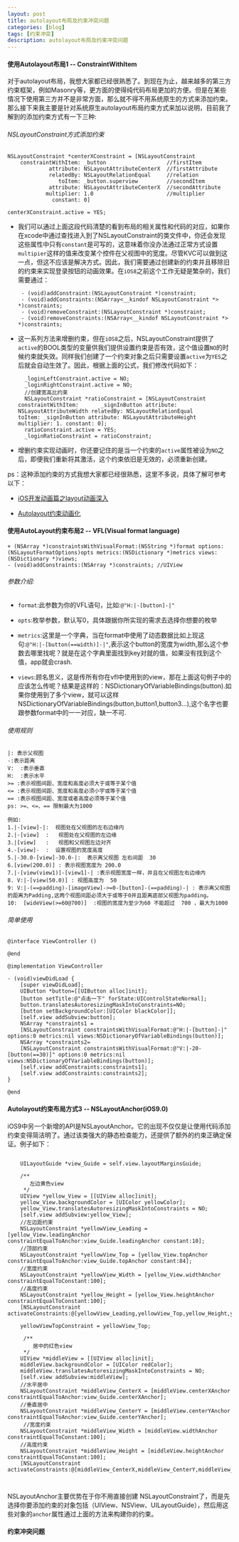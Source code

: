 ```yaml
---
layout: post
title: autolayout布局及约束冲突问题
categories: [blog]
tags: [约束冲突]
description: autolayout布局及约束冲突问题
---
```


#### 使用Autolayout布局1 -- ConstraintWithItem

   对于autolayout布局，我想大家都已经很熟悉了。到现在为止，越来越多的第三方约束框架，例如Masonry等，更方面的使得纯代码布局更加的方便。但是在某些情况下使用第三方并不是非常方面，那么就不得不用系统原生的方式来添加约束。那么接下来我主要是针对系统原生autolayout布局约束方式来加以说明，目前我了解到的添加约束方式有一下三种:
   
###### NSLayoutConstraint方式添加约束

    NSLayoutConstraint *centerXConstraint = [NSLayoutConstraint 
        constraintWithItem: _button                   //firstItem
                 attribute: NSLayoutAttributeCenterX  //firstAttribute
                 relatedBy: NSLayoutRelationEqual     //relation   
                    toItem: _button.superview         //secondItem
                 attribute: NSLayoutAttributeCenterX  //secondAttribute
                multiplier: 1.0                       //multiplier
                  constant: 0]
                  
	centerXConstraint.active = YES;
                  
 - 我们可以通过上面这段代码清楚的看到布局的相关属性和代码的对应，如果你在xcode中通过查找进入到了NSLayoutConstraint的类文件中，你还会发现这些属性中只有`constant`是可写的，这意味着你没办法通过正常方式设置`multipier`这样的值来改变某个控件在父视图中的宽度。尽管KVC可以做到这一点，但这不应该是解决方式。因此，我们需要通过创建新的约束并且移除旧的约束来实现登录按钮的动画效果。在`iOS8`之前这个工作无疑是繁杂的，我们需要通过：
 			
		- (void)addConstraint:(NSLayoutConstraint *)constraint;
		- (void)addConstraints:(NSArray<__kindof NSLayoutConstraint *> *)constraints;
		- (void)removeConstraint:(NSLayoutConstraint *)constraint;
		- (void)removeConstraints:(NSArray<__kindof NSLayoutConstraint *> *)constraints;
                      
                      
- 这一系列方法来增删约束，但在`iOS8`之后，NSLayoutConstraint提供了`active`的BOOL类型的变量供我们提供设置约束是否有效，这个值设置`NO`的时候约束就失效。同样我们创建了一个约束对象之后只需要设置`active`为`YES`之后就会自动生效了。因此，根据上面的公式，我们修改代码如下：

        _loginLeftConstraint.active = NO;
		_loginRightConstraint.active = NO;
	    //创建宽高比约束
    	NSLayoutConstraint *ratioConstraint = [NSLayoutConstraint constraintWithItem: 		_signInButton attribute: NSLayoutAttributeWidth relatedBy: NSLayoutRelationEqual 		toItem: _signInButton attribute: NSLayoutAttributeHeight multiplier: 1. constant: 0];
    	ratioConstraint.active = YES;
    	_loginRatioConstraint = ratioConstraint;
                       
- 增删约束实现动画时，你还要记住的是当一个约束的`active`属性被设为`NO`之后，即便我们重新将其激活，这个约束依旧是无效的，必须重新创建。

ps：这种添加约束的方式我想大家都已经很熟悉，这里不多说，具体了解可参考以下：

   - [iOS开发动画篇之layout动画深入](http://allluckly.cn/%E6%8A%95%E7%A8%BF/tuogao34?from=timeline&isappinstalled=1)
   
   - [Autolayout约束动画化](http://www.cocoachina.com/ios/20160331/15841.html)

#### 使用AutoLayout约束布局2 -- VFL(Visual format language)
```
+ (NSArray *)constraintsWithVisualFormat:(NSString *)format options:(NSLayoutFormatOptions)opts metrics:(NSDictionary *)metrics views:(NSDictionary *)views; 
- (void)addConstraints:(NSArray *)constraints; //UIView

```			

###### 参数介绍:

- `format`:此参数为你的VFL语句，比如:`@"H:|-[button]-|"`

- `opts`:枚举参数，默认写0，具体跟据你所实现的需求去选择你想要的枚举

- `metrics`:这里是一个字典，当在format中使用了动态数据比如上现这句:`@"H:|-[button(==width)]-|"`,表示这个button的宽度为width,那么这个参数去哪里找呢？就是在这个字典里面找到key对就的值，如果没有找到这个值，app就会crash.

- `views`:顾名思义，这是传所有你在vfl中使用到的view，那在上面这句例子中的应该怎么传呢？结果是这样的：NSDictionaryOfVariableBindings(button).如果你使用到了多个view，就可以这样NSDictionaryOfVariableBindings(button,button1,button3...),这个名字也要跟参数format中的一一对应，缺一不可.	

###### 使用规则
```
|: 表示父视图
-:表示距离
V:  :表示垂直
H:  :表示水平
>= :表示视图间距、宽度和高度必须大于或等于某个值
<= :表示视图间距、宽度和高度必须小宇或等于某个值
== :表示视图间距、宽度或者高度必须等于某个值
ps: >=、<=、== 限制最大为1000

例如:
1.|-[view]-|:  视图处在父视图的左右边缘内
2.|-[view]  :   视图处在父视图的左边缘
3.|[view]   :   视图和父视图左边对齐
4.-[view]-  :  设置视图的宽度高度
5.|-30.0-[view]-30.0-|:  表示离父视图 左右间距  30
6.[view(200.0)] : 表示视图宽度为 200.0
7.|-[view(view1)]-[view1]-| :表示视图宽度一样，并且在父视图左右边缘内
8. V:|-[view(50.0)] : 视图高度为  50
9: V:|-(==padding)-[imageView]->=0-[button]-(==padding)-| : 表示离父视图的距离为Padding,这两个视图间距必须大于或等于0并且距离底部父视图为padding。
10:  [wideView(>=60@700)]  :视图的宽度为至少为60 不能超过  700 ，最大为1000
```

###### 简单使用

```
@interface ViewController ()
  
@end
  
@implementation ViewController

- (void)viewDidLoad {
    [super viewDidLoad];
    UIButton *button=[[UIButton alloc]init];
    [button setTitle:@"点击一下" forState:UIControlStateNormal];
    button.translatesAutoresizingMaskIntoConstraints=NO;
    [button setBackgroundColor:[UIColor blackColor]];
    [self.view addSubview:button];
    NSArray *constraints1 = 
    [NSLayoutConstraint constraintsWithVisualFormat:@"H:|-[button]-|" options:0 metrics:nil views:NSDictionaryOfVariableBindings(button)];  
    NSArray *constraints2= 
    [NSLayoutConstraint constraintsWithVisualFormat:@"V:|-20-[button(==30)]" options:0 metrics:nil views:NSDictionaryOfVariableBindings(button)];
    [self.view addConstraints:constraints1];
    [self.view addConstraints:constraints2];
}
  
@end

```

#### Autolayout约束布局方式3 -- NSLayoutAnchor(iOS9.0)

  iOS9中另一个新增的API是NSLayoutAnchor。它的出现不仅仅是让使用代码添加约束变得简洁明了。通过该类强大的静态检查能力，还提供了额外的约束正确定保证。例子如下：
  
```
 
    UILayoutGuide *view_Guide = self.view.layoutMarginsGuide;
    
    /**
       左边黄色view
     */
    UIView *yellow_View = [[UIView alloc]init];
    yellow_View.backgroundColor = [UIColor yellowColor];
    yellow_View.translatesAutoresizingMaskIntoConstraints = NO;
    [self.view addSubview:yellow_View];
    //左边距约束
    NSLayoutConstraint *yellowView_Leading = [yellow_View.leadingAnchor constraintEqualToAnchor:view_Guide.leadingAnchor constant:10];
    //顶部约束
    NSLayoutConstraint *yellowView_Top = [yellow_View.topAnchor constraintEqualToAnchor:view_Guide.topAnchor constant:84];
    //宽度约束
    NSLayoutConstraint *yellowView_Width = [yellow_View.widthAnchor constraintEqualToConstant:100];
    //高度约束
    NSLayoutConstraint *yellow_Height = [yellow_View.heightAnchor constraintEqualToConstant:100];
    [NSLayoutConstraint activateConstraints:@[yellowView_Leading,yellowView_Top,yellow_Height,yellowView_Width]];
    
    yellowViewTopConstraint = yellowView_Top;
    
     /**
        居中的红色view
     */
    UIView *middleView = [[UIView alloc]init];
    middleView.backgroundColor = [UIColor redColor];
    middleView.translatesAutoresizingMaskIntoConstraints = NO;
    [self.view addSubview:middleView];
    //水平居中
    NSLayoutConstraint *middleView_CenterX = [middleView.centerXAnchor constraintEqualToAnchor:view_Guide.centerXAnchor];
    //垂直居中
    NSLayoutConstraint *middleView_CenterY = [middleView.centerYAnchor constraintEqualToAnchor:view_Guide.centerYAnchor];
     //宽度约束
    NSLayoutConstraint *middleView_Width = [middleView.widthAnchor constraintEqualToConstant:100];
    //高度约束
    NSLayoutConstraint *middleView_Height = [middleView.heightAnchor constraintEqualToConstant:100];
    [NSLayoutConstraint activateConstraints:@[middleView_CenterX,middleView_CenterY,middleView_Height,middleView_Width]];
    
    
```

  NSLayoutAnchor主要优势在于你不用直接创建 NSLayoutConstraint了，而是先选择你要添加约束的对象包括（UIView、NSView、UILayoutGuide），然后用这些对象的`anchor`属性通过上面的方法来构建你的约束。
  
#### 约束冲突问题 










